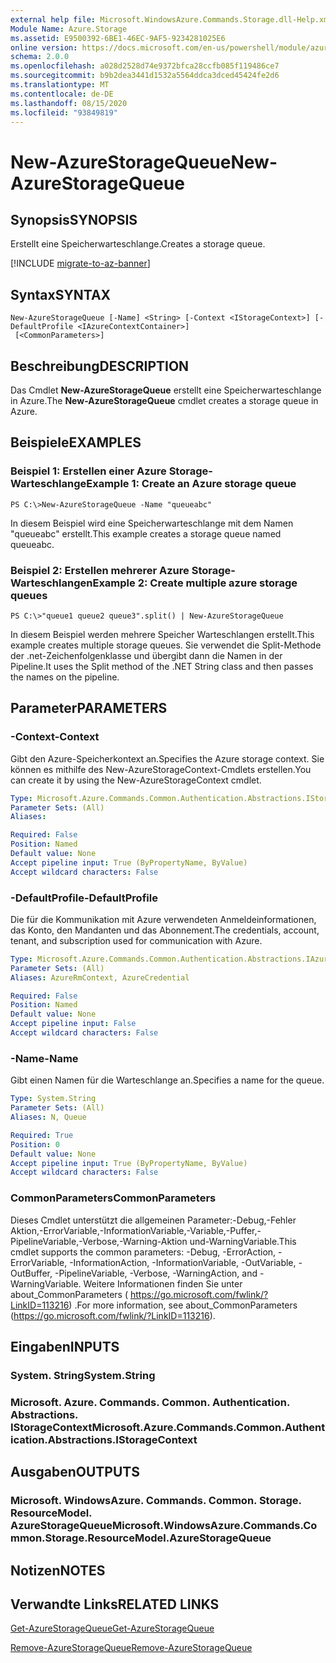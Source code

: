 ```yaml
---
external help file: Microsoft.WindowsAzure.Commands.Storage.dll-Help.xml
Module Name: Azure.Storage
ms.assetid: E9500392-6BE1-46EC-9AF5-9234281025E6
online version: https://docs.microsoft.com/en-us/powershell/module/azure.storage/new-azurestoragequeue
schema: 2.0.0
ms.openlocfilehash: a028d2528d74e9372bfca28ccfb085f119486ce7
ms.sourcegitcommit: b9b2dea3441d1532a5564ddca3dced45424fe2d6
ms.translationtype: MT
ms.contentlocale: de-DE
ms.lasthandoff: 08/15/2020
ms.locfileid: "93849819"
---
```

# <span data-ttu-id="31f69-101">New-AzureStorageQueue</span><span class="sxs-lookup"><span data-stu-id="31f69-101">New-AzureStorageQueue</span></span>

## <span data-ttu-id="31f69-102">Synopsis</span><span class="sxs-lookup"><span data-stu-id="31f69-102">SYNOPSIS</span></span>
<span data-ttu-id="31f69-103">Erstellt eine Speicherwarteschlange.</span><span class="sxs-lookup"><span data-stu-id="31f69-103">Creates a storage queue.</span></span>

[!INCLUDE [migrate-to-az-banner](../../includes/migrate-to-az-banner.md)]

## <span data-ttu-id="31f69-104">Syntax</span><span class="sxs-lookup"><span data-stu-id="31f69-104">SYNTAX</span></span>

```
New-AzureStorageQueue [-Name] <String> [-Context <IStorageContext>] [-DefaultProfile <IAzureContextContainer>]
 [<CommonParameters>]
```

## <span data-ttu-id="31f69-105">Beschreibung</span><span class="sxs-lookup"><span data-stu-id="31f69-105">DESCRIPTION</span></span>
<span data-ttu-id="31f69-106">Das Cmdlet **New-AzureStorageQueue** erstellt eine Speicherwarteschlange in Azure.</span><span class="sxs-lookup"><span data-stu-id="31f69-106">The **New-AzureStorageQueue** cmdlet creates a storage queue in Azure.</span></span>

## <span data-ttu-id="31f69-107">Beispiele</span><span class="sxs-lookup"><span data-stu-id="31f69-107">EXAMPLES</span></span>

### <span data-ttu-id="31f69-108">Beispiel 1: Erstellen einer Azure Storage-Warteschlange</span><span class="sxs-lookup"><span data-stu-id="31f69-108">Example 1: Create an Azure storage queue</span></span>
```
PS C:\>New-AzureStorageQueue -Name "queueabc"
```

<span data-ttu-id="31f69-109">In diesem Beispiel wird eine Speicherwarteschlange mit dem Namen "queueabc" erstellt.</span><span class="sxs-lookup"><span data-stu-id="31f69-109">This example creates a storage queue named queueabc.</span></span>

### <span data-ttu-id="31f69-110">Beispiel 2: Erstellen mehrerer Azure Storage-Warteschlangen</span><span class="sxs-lookup"><span data-stu-id="31f69-110">Example 2: Create multiple azure storage queues</span></span>
```
PS C:\>"queue1 queue2 queue3".split() | New-AzureStorageQueue
```

<span data-ttu-id="31f69-111">In diesem Beispiel werden mehrere Speicher Warteschlangen erstellt.</span><span class="sxs-lookup"><span data-stu-id="31f69-111">This example creates multiple storage queues.</span></span>
<span data-ttu-id="31f69-112">Sie verwendet die Split-Methode der .net-Zeichenfolgenklasse und übergibt dann die Namen in der Pipeline.</span><span class="sxs-lookup"><span data-stu-id="31f69-112">It uses the Split method of the .NET String class and then passes the names on the pipeline.</span></span>

## <span data-ttu-id="31f69-113">Parameter</span><span class="sxs-lookup"><span data-stu-id="31f69-113">PARAMETERS</span></span>

### <span data-ttu-id="31f69-114">-Context</span><span class="sxs-lookup"><span data-stu-id="31f69-114">-Context</span></span>
<span data-ttu-id="31f69-115">Gibt den Azure-Speicherkontext an.</span><span class="sxs-lookup"><span data-stu-id="31f69-115">Specifies the Azure storage context.</span></span>
<span data-ttu-id="31f69-116">Sie können es mithilfe des New-AzureStorageContext-Cmdlets erstellen.</span><span class="sxs-lookup"><span data-stu-id="31f69-116">You can create it by using the New-AzureStorageContext cmdlet.</span></span>

```yaml
Type: Microsoft.Azure.Commands.Common.Authentication.Abstractions.IStorageContext
Parameter Sets: (All)
Aliases:

Required: False
Position: Named
Default value: None
Accept pipeline input: True (ByPropertyName, ByValue)
Accept wildcard characters: False
```

### <span data-ttu-id="31f69-117">-DefaultProfile</span><span class="sxs-lookup"><span data-stu-id="31f69-117">-DefaultProfile</span></span>
<span data-ttu-id="31f69-118">Die für die Kommunikation mit Azure verwendeten Anmeldeinformationen, das Konto, den Mandanten und das Abonnement.</span><span class="sxs-lookup"><span data-stu-id="31f69-118">The credentials, account, tenant, and subscription used for communication with Azure.</span></span>

```yaml
Type: Microsoft.Azure.Commands.Common.Authentication.Abstractions.IAzureContextContainer
Parameter Sets: (All)
Aliases: AzureRmContext, AzureCredential

Required: False
Position: Named
Default value: None
Accept pipeline input: False
Accept wildcard characters: False
```

### <span data-ttu-id="31f69-119">-Name</span><span class="sxs-lookup"><span data-stu-id="31f69-119">-Name</span></span>
<span data-ttu-id="31f69-120">Gibt einen Namen für die Warteschlange an.</span><span class="sxs-lookup"><span data-stu-id="31f69-120">Specifies a name for the queue.</span></span>

```yaml
Type: System.String
Parameter Sets: (All)
Aliases: N, Queue

Required: True
Position: 0
Default value: None
Accept pipeline input: True (ByPropertyName, ByValue)
Accept wildcard characters: False
```

### <span data-ttu-id="31f69-121">CommonParameters</span><span class="sxs-lookup"><span data-stu-id="31f69-121">CommonParameters</span></span>
<span data-ttu-id="31f69-122">Dieses Cmdlet unterstützt die allgemeinen Parameter:-Debug,-Fehler Aktion,-ErrorVariable,-InformationVariable,-Variable,-Puffer,-PipelineVariable,-Verbose,-Warning-Aktion und-WarningVariable.</span><span class="sxs-lookup"><span data-stu-id="31f69-122">This cmdlet supports the common parameters: -Debug, -ErrorAction, -ErrorVariable, -InformationAction, -InformationVariable, -OutVariable, -OutBuffer, -PipelineVariable, -Verbose, -WarningAction, and -WarningVariable.</span></span> <span data-ttu-id="31f69-123">Weitere Informationen finden Sie unter about_CommonParameters ( https://go.microsoft.com/fwlink/?LinkID=113216) .</span><span class="sxs-lookup"><span data-stu-id="31f69-123">For more information, see about_CommonParameters (https://go.microsoft.com/fwlink/?LinkID=113216).</span></span>

## <span data-ttu-id="31f69-124">Eingaben</span><span class="sxs-lookup"><span data-stu-id="31f69-124">INPUTS</span></span>

### <span data-ttu-id="31f69-125">System. String</span><span class="sxs-lookup"><span data-stu-id="31f69-125">System.String</span></span>

### <span data-ttu-id="31f69-126">Microsoft. Azure. Commands. Common. Authentication. Abstractions. IStorageContext</span><span class="sxs-lookup"><span data-stu-id="31f69-126">Microsoft.Azure.Commands.Common.Authentication.Abstractions.IStorageContext</span></span>

## <span data-ttu-id="31f69-127">Ausgaben</span><span class="sxs-lookup"><span data-stu-id="31f69-127">OUTPUTS</span></span>

### <span data-ttu-id="31f69-128">Microsoft. WindowsAzure. Commands. Common. Storage. ResourceModel. AzureStorageQueue</span><span class="sxs-lookup"><span data-stu-id="31f69-128">Microsoft.WindowsAzure.Commands.Common.Storage.ResourceModel.AzureStorageQueue</span></span>

## <span data-ttu-id="31f69-129">Notizen</span><span class="sxs-lookup"><span data-stu-id="31f69-129">NOTES</span></span>

## <span data-ttu-id="31f69-130">Verwandte Links</span><span class="sxs-lookup"><span data-stu-id="31f69-130">RELATED LINKS</span></span>

[<span data-ttu-id="31f69-131">Get-AzureStorageQueue</span><span class="sxs-lookup"><span data-stu-id="31f69-131">Get-AzureStorageQueue</span></span>](./Get-AzureStorageQueue.md)

[<span data-ttu-id="31f69-132">Remove-AzureStorageQueue</span><span class="sxs-lookup"><span data-stu-id="31f69-132">Remove-AzureStorageQueue</span></span>](./Remove-AzureStorageQueue.md)


